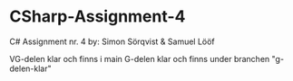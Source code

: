 # CSharp-Assignment-4
C#
Assignment nr. 4
by:
Simon Sörqvist & Samuel Lööf

VG-delen klar och finns i main
G-delen klar och finns under branchen "g-delen-klar"
